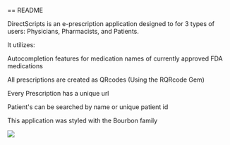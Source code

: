 == README

DirectScripts is an e-prescription application designed to for 3 types of users: Physicians, Pharmacists, and Patients.

It utilizes: 

  Autocompletion features for medication names of currently approved FDA medications

  All prescriptions are created as QRcodes (Using the RQRcode Gem)

  Every Prescription has a unique url 

  Patient's can be searched by name or unique patient id

  This application was styled with the Bourbon family
  
![](http://jatin.io/public/DirectScripts.jpg)

